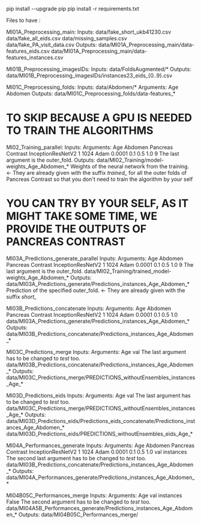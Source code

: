 pip install --upgrade pip
pip install -r requirements.txt

Files to have : 

MI01A_Preprocessing_main:
Inputs:
    data/fake_short_ukb41230.csv
    data/fake_all_eids.csv
    data/missing_samples.csv
    data/fake_PA_visit_data.csv
Outputs:
    data/MI01A_Preprocessing_main/data-features_eids.csv
    data/MI01A_Preprocessing_main/data-features_instances.csv


MI01B_Preprocessing_imagesIDs:
Inputs:
    data/FoldsAugmented/*
Outputs:
    data/MI01B_Preprocessing_imagesIDs/instances23_eids_{0..9}.csv

MI01C_Preprocessing_folds:
Inputs:
    data/Abdomen/*
    Arguments: Age Abdomen
Outputs:
    data/MI01C_Preprocessing_folds/data-features_*


# TO SKIP BECAUSE A GPU IS NEEDED TO TRAIN THE ALGORITHMS
MI02_Training_parallel:
Inputs:
    Arguments: Age Abdomen Pancreas Contrast InceptionResNetV2 1 1024 Adam 0.0001 0.1 0.5 1.0 9
               The last argument is the outer_fold.
Outputs:
    data/MI02_Training/model-weights_Age_Abdomen_*
    Weights of the neural network from the training. <- They are already given with the suffix *trained_* for all the outer folds of Pancreas Contrast so that you don't need to train the algorithm by your self


# YOU CAN TRY BY YOUR SELF, AS IT MIGHT TAKE SOME TIME, WE PROVIDE THE OUTPUTS OF PANCREAS CONTRAST
MI03A_Predictions_generate_parallel
Inputs:
    Arguments: Age Abdomen Pancreas Contrast InceptionResNetV2 1 1024 Adam 0.0001 0.1 0.5 1.0 9
               The last argument is the outer_fold.
    data/MI02_Training/trained_model-weights_Age_Abdomen_*
Outputs:
    data/MI03A_Predictions_generate/Predictions_instances_Age_Abdomen_*
    Prediction of the specified outer_fold. <- They are already given with the suffix *short_*


MI03B_Predictions_concatenate
Inputs:
    Arguments: Age Abdomen Pancreas Contrast InceptionResNetV2 1 1024 Adam 0.0001 0.1 0.5 1.0
    data/MI03A_Predictions_generate/Predictions_instances_Age_Abdomen_*
Outputs:
    data/MI03B_Predictions_concatenate/Predictions_instances_Age_Abdomen_*


MI03C_Predictions_merge
Inputs:
    Arguments: Age val
               The last argument has to be changed to *test* too.
    data/MI03B_Predictions_concatenate/Predictions_instances_Age_Abdomen_*
Outputs:
    data/MI03C_Predictions_merge/PREDICTIONS_withoutEnsembles_instances_Age_*


MI03D_Predictions_eids
Inputs:
    Arguments: Age val
               The last argument has to be changed to *test* too.
    data/MI03C_Predictions_merge/PREDICTIONS_withoutEnsembles_instances_Age_*
Outputs:
    data/MI03D_Predictions_eids/Predictions_eids_concatenate/Predictions_instances_Age_Abdomen_*
    data/MI03D_Predictions_eids/PREDICTIONS_withoutEnsembles_eids_Age_*


MI04A_Performances_generate
Inputs:
    Arguments: Age Abdomen Pancreas Contrast InceptionResNetV2 1 1024 Adam 0.0001 0.1 0.5 1.0 val instances
               The second last argument has to be changed to *test* too.
    data/MI03B_Predictions_concatenate/Predictions_instances_Age_Abdomen_*
Outputs:
    data/MI04A_Performances_generate/Predictions_instances_Age_Abdomen_*


MI04B05C_Performances_merge
Inputs:
    Arguments: Age val instances False
               The second argument has to be changed to *test* too.
    data/MI04A5B_Performances_generate/Predictions_instances_Age_Abdomen_*
Outputs:
    data/MI04B05C_Performances_merge/
